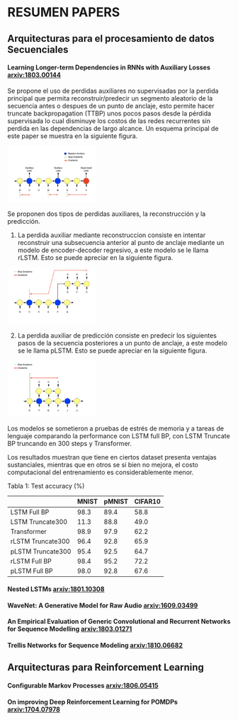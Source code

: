 # RESUMEN PAPERS

## Arquitecturas para el procesamiento de datos Secuenciales

#### Learning Longer-term Dependencies in RNNs with Auxiliary Losses [arxiv:1803.00144](https://arxiv.org/abs/1803.00144)

Se propone el uso de perdidas auxiliares no supervisadas por la perdida principal que permita reconstruir/predecir un segmento aleatorio de la secuencia antes o despues de un punto de anclaje, esto permite hacer truncate backpropagation (TTBP) unos pocos pasos desde la pérdida supervisada lo cual disminuye los costos de las redes recurrentes sin perdida en las dependencias de largo alcance. Un esquema principal de este paper se muestra en la siguiente figura.

<img src="./Images/Aux_loss1.png" width="200"/> 

Se proponen dos tipos de perdidas auxiliares, la reconstrucción y la predicción.

1) La perdida auxiliar mediante reconstruccion consiste en intentar reconstruir una subsecuencia anterior al punto de anclaje mediante un modelo de encoder-decoder regresivo, a este modelo se le llama rLSTM. Esto se puede apreciar en la siguiente figura.

<img src="./Images/Aux_loss2.png" width="200"/> 

2) La perdida auxiliar de predicción consiste en predecir los siguientes pasos de la secuencia posteriores a un punto de anclaje, a este modelo se le llama pLSTM. Esto se puede apreciar en la siguiente figura.

<img src="./Images/Aux_loss3.png" width="200"/> 

Los modelos se sometieron a pruebas de estrés de memoria y a tareas de lenguaje comparando la performance con LSTM full BP, con LSTM Truncate BP truncando en 300 steps y Transformer.

Los resultados muestran que tiene en ciertos dataset presenta ventajas sustanciales, mientras que en otros se si bien no mejora, el costo computacional del entrenamiento es considerablemente menor.

Tabla 1: Test accuracy (%)

|                   | MNIST | pMNIST | CIFAR10 |
|-------------------|-------|--------|---------|
| LSTM Full BP      | 98.3  | 89.4   | 58.8    |
| LSTM Truncate300  | 11.3  | 88.8   | 49.0    |
| Transformer       | 98.9  | 97.9   | 62.2    |
| rLSTM Truncate300 | 96.4  | 92.8   | 65.9    |
| pLSTM Truncate300 | 95.4  | 92.5   | 64.7    |
| rLSTM Full BP     | 98.4  | 95.2   | 72.2    |
| pLSTM Full BP     | 98.0  | 92.8   | 67.6    |

#### Nested LSTMs [arxiv:1801.10308](https://arxiv.org/abs/1801.10308)

#### WaveNet: A Generative Model for Raw Audio [arxiv:1609.03499](https://arxiv.org/abs/1609.03499)

#### An Empirical Evaluation of Generic Convolutional and Recurrent Networks for Sequence Modelling [arxiv:1803.01271](https://arxiv.org/abs/1803.01271)

#### Trellis Networks for Sequence Modeling [arxiv:1810.06682](https://arxiv.org/abs/1810.06682)


## Arquitecturas para Reinforcement Learning

#### Configurable Markov Processes [arxiv:1806.05415](https://arxiv.org/abs/1806.05415)

#### On improving Deep Reinforcement Learning for POMDPs [arxiv:1704.07978](https://arxiv.org/abs/1704.07978)